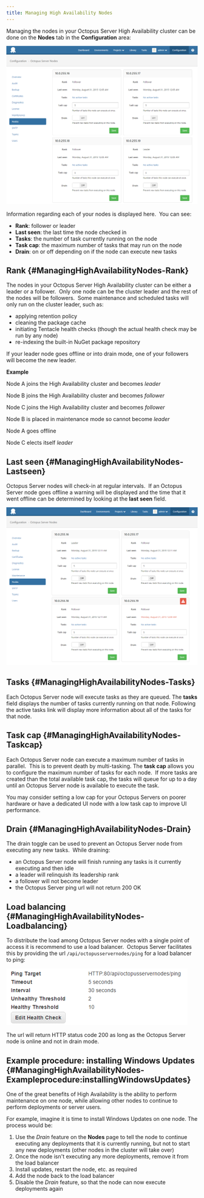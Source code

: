 ```yaml
---
title: Managing High Availability Nodes
---
```


Managing the nodes in your Octopus Server High Availability cluster can be done on the **Nodes** tab in the **Configuration** area:

![](/docs/images/3048617/3278371.png "width=500")

Information regarding each of your nodes is displayed here.  You can see:

- **Rank**: follower or leader
- **Last seen**: the last time the node checked in
- **Tasks**: the number of task currently running on the node
- **Task cap**: the maximum number of tasks that may run on the node
- **Drain**: on or off depending on if the node can execute new tasks

## Rank {#ManagingHighAvailabilityNodes-Rank}

The nodes in your Octopus Server High Availability cluster can be either a leader or a follower.  Only one node can be the cluster leader and the rest of the nodes will be followers.  Some maintenance and scheduled tasks will only run on the cluster leader, such as:

- applying retention policy
- cleaning the package cache
- initiating Tentacle health checks (though the actual health check may be run by any node)
- re-indexing the built-in NuGet package repository

If your leader node goes offline or into drain mode, one of your followers will become the new leader.

**Example**

Node A joins the High Availability cluster and becomes *leader*

Node B joins the High Availability cluster and becomes *follower*

Node C joins the High Availability cluster and becomes *follower*

Node B is placed in maintenance mode so cannot become *leader*

Node A goes offline

Node C elects itself *leader*

## Last seen {#ManagingHighAvailabilityNodes-Lastseen}

Octopus Server nodes will check-in at regular intervals.  If an Octopus Server node goes offline a warning will be displayed and the time that it went offline can be determined by looking at the **last seen** field.

![](/docs/images/3048617/3278372.png "width=500")

## Tasks {#ManagingHighAvailabilityNodes-Tasks}

Each Octopus Server node will execute tasks as they are queued. The **tasks** field displays the number of tasks currently running on that node. Following the active tasks link will display more information about all of the tasks for that node.

## Task cap {#ManagingHighAvailabilityNodes-Taskcap}

Each Octopus Server node can execute a maximum number of tasks in parallel.  This is to prevent death by multi-tasking. The **task cap** allows you to configure the maximum number of tasks for each node.  If more tasks are created than the total available task cap, the tasks will queue for up to a day until an Octopus Server node is available to execute the task.

You may consider setting a low cap for your Octopus Servers on poorer hardware or have a dedicated UI node with a low task cap to improve UI performance.

## Drain {#ManagingHighAvailabilityNodes-Drain}

The drain toggle can be used to prevent an Octopus Server node from executing any new tasks.  While draining:

- an Octopus Server node will finish running any tasks is it currently executing and then idle
- a leader will relinquish its leadership rank
- a follower will not become leader
- the Octopus Server ping url will not return 200 OK

## Load balancing {#ManagingHighAvailabilityNodes-Loadbalancing}

To distribute the load among Octopus Server nodes with a single point of access it is recommend to use a load balancer.  Octopus Server facilitates this by providing the url `/api/octopusservernodes/ping` for a load balancer to ping:

![](/docs/images/3048617/3278353.png)

The url will return HTTP status code 200 as long as the Octopus Server node is online and not in drain mode.

## Example procedure: installing Windows Updates {#ManagingHighAvailabilityNodes-Exampleprocedure:installingWindowsUpdates}

One of the great benefits of High Availability is the ability to perform maintenance on one node, while allowing other nodes to continue to perform deployments or server users.

For example, imagine it is time to install Windows Updates on one node. The process would be:

1. Use the *Drain* feature on the **Nodes** page to tell the node to continue executing any deployments that it is currently running, but not to start any new deployments (other nodes in the cluster will take over)
2. Once the node isn't executing any more deployments, remove it from the load balancer
3. Install updates, restart the node, etc. as required
4. Add the node back to the load balancer
5. Disable the *Drain* feature, so that the node can now execute deployments again
